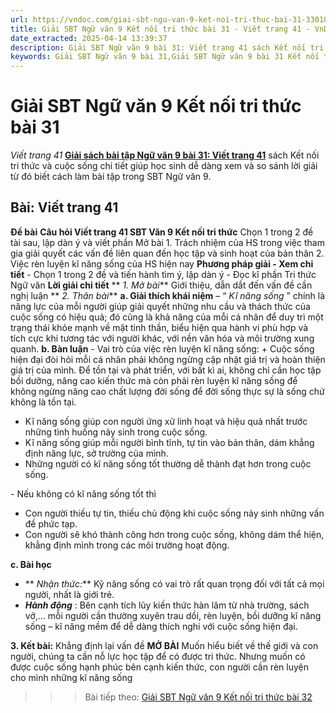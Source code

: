 ```yaml
---
url: https://vndoc.com/giai-sbt-ngu-van-9-ket-noi-tri-thuc-bai-31-330180
title: Giải SBT Ngữ văn 9 Kết nối tri thức bài 31 - Viết trang 41 - VnDoc.com
date_extracted: 2025-04-14 13:39:37
description: Giải SBT Ngữ văn 9 bài 31: Viết trang 41 sách Kết nối tri thức có đáp án chi tiết cho các bạn cùng tham khảo.
keywords: Giải SBT Ngữ văn 9 bài 31,Giải SBT Ngữ văn 9 bài 31 Kết nối tri thức,Giải sách bài tập Ngữ văn KNTT lớp 9,Ngữ văn lớp 9 Kết nối tri thức,giải bài tập ngữ văn lớp 9,bài Viết trang 41,giải SBT ngữ văn 9 KNTT trang 41
---
```


# Giải SBT Ngữ văn 9 Kết nối tri thức bài 31
 _Viết trang 41_
[**Giải sách bài tập Ngữ văn 9 bài 31: Viết trang 41**](<https://vndoc.com/giai-sbt-ngu-van-9-ket-noi-tri-thuc-bai-31-330180>) sách Kết nối tri thức và cuộc sống chi tiết giúp học sinh dễ dàng xem và so sánh lời giải từ đó biết cách làm bài tập trong SBT Ngữ văn 9.
## **Bài: Viết trang 41**
**Đề bài**
**Câu hỏi Viết trang 41 SBT Văn 9 Kết nối tri thức**
Chọn 1 trong 2 đề tài sau, lập dàn ý và viết phần Mở bài
1\. Trách nhiệm của HS trong việc tham gia giải quyết các vấn đề liên quan đến học tập và sinh hoạt của bản thân
2\. Việc rèn luyện kĩ năng sống của HS hiện nay
**Phương pháp giải - Xem chi tiết**
\- Chọn 1 trong 2 đề và tiến hành tìm ý, lập dàn ý
\- Đọc kĩ phần Tri thức Ngữ văn
**Lời giải chi tiết**
** _1\. Mở bài_**
Giới thiệu, dẫn dắt đến vấn đề cần nghị luận
** _2\. Thân bài_**
**a. Giải thích khái niệm**
– “ _Kĩ năng sống_ ” chính là năng lực của mỗi người giúp giải quyết những nhu cầu và thách thức của cuộc sống có hiệu quả; đó cũng là khả năng của mỗi cá nhân để duy trì một trạng thái khỏe mạnh về mặt tinh thần, biểu hiện qua hành vi phù hợp và tích cực khi tương tác với người khác, với nền văn hóa và môi trường xung quanh.
**b. Bàn luận**
\- Vai trò của việc rèn luyện kĩ năng sống:
\+ Cuộc sống hiện đại đòi hỏi mỗi cá nhân phải không ngừng cập nhật giá trị và hoàn thiện giá trị của mình. Để tồn tại và phát triển, với bất kì ai, không chỉ cần học tập bồi dưỡng, nâng cao kiến thức mà còn phải rèn luyện kĩ năng sống để không ngừng nâng cao chất lượng đời sống để đời sống thực sự là sống chứ không là tồn tại.
  * Kĩ năng sống giúp con người ứng xử linh hoạt và hiệu quả nhất trước những tình huống nảy sinh trong cuộc sống.
  * Kĩ năng sống giúp mỗi người bình tĩnh, tự tin vào bản thân, dám khẳng định năng lực, sở trường của mình.
  * Những người có kĩ năng sống tốt thường dễ thành đạt hơn trong cuộc sống.

\- Nếu không có kĩ năng sống tốt thì
  * Con người thiếu tự tin, thiếu chủ động khi cuộc sống nảy sinh những vấn đề phức tạp.
  * Con người sẽ khó thành công hơn trong cuộc sống, không dám thể hiện, khẳng định mình trong các môi trường hoạt động.

**c. Bài học**
  * ** _Nhận thức:_** Kỹ năng sống có vai trò rất quan trọng đối với tất cả mọi người, nhất là giới trẻ.
  * **_Hành động_** : Bên cạnh tích lũy kiến thức hàn lâm từ nhà trường, sách vở,… mỗi người cần thường xuyên trau dồi, rèn luyện, bồi dưỡng kĩ năng sống – kĩ năng mềm để dễ dàng thích nghi với cuộc sống hiện đại.

**3\. Kết bài:** Khẳng định lại vấn đề
**MỞ BÀI**
Muốn hiểu biết về thế giới và con người, chúng ta cần nỗ lực học tập để có được tri thức. Nhưng muốn có được cuộc sống hạnh phúc bên cạnh kiến thức, con người cần rèn luyện cho mình những kĩ năng sống
>>> Bài tiếp theo: [Giải SBT Ngữ văn 9 Kết nối tri thức bài 32](<https://vndoc.com/giai-sbt-ngu-van-9-ket-noi-tri-thuc-bai-32-330181>)

